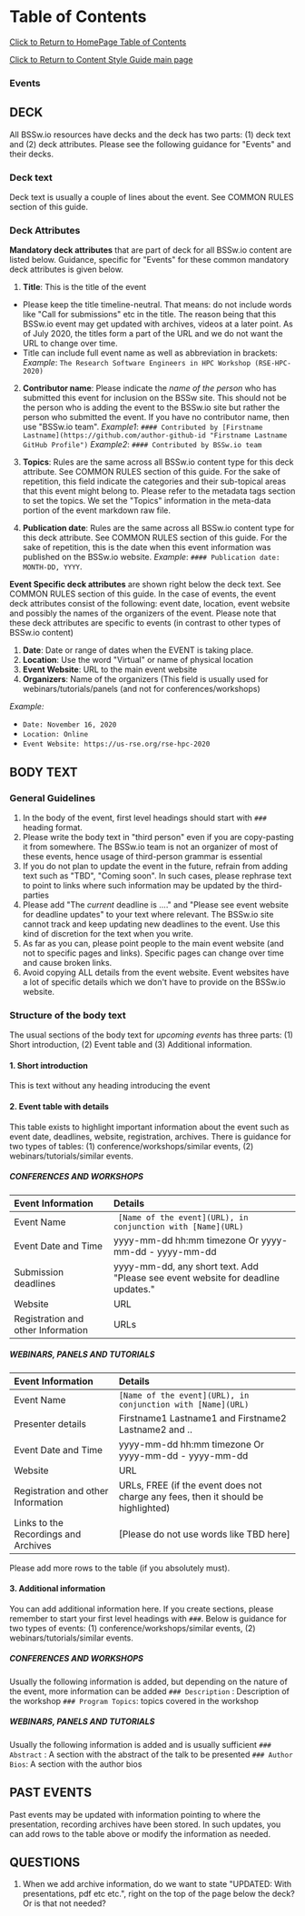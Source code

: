 Table of Contents
===============================
[Click to Return to HomePage Table of Contents](../../README.md)

[Click to Return to Content Style Guide main page](ContentStyleGuide.md)

### Events

## DECK
All BSSw.io resources have decks and the deck has two parts: (1) deck text and (2) deck attributes. Please see the following guidance for "Events" and their decks.

### Deck text
Deck text is usually a couple of lines about the event. See COMMON RULES section of this guide.

### Deck Attributes

**Mandatory deck attributes** that are part of deck for all BSSw.io content are listed below. Guidance, specific for "Events" for these common mandatory deck attributes is given below.

1. **Title**: This is the title of the event
* Please keep the title timeline-neutral. That means: do not include words like "Call for submissions" etc in the title. The reason being that this BSSw.io event may get updated with archives, videos at a later point. As of July 2020, the titles form a part of the URL and we do not want the URL to change over time.
* Title can include full event name as well as abbreviation in brackets:  *Example*: `The Research Software Engineers in HPC Workshop (RSE-HPC-2020)`

2. **Contributor name**: Please indicate the *name of the person* who has submitted this event for inclusion on the BSSw site. This should not be the person who is adding the event to the BSSw.io site but rather the person who submitted the event. If you have no contributor name, then use "BSSw.io team".
*Example1*: `#### Contributed by [Firstname Lastname](https://github.com/author-github-id "Firstname Lastname GitHub Profile")`
*Example2*: `#### Contributed by BSSw.io team`

3. **Topics**: Rules are the same across all BSSw.io content type for this deck attribute. See COMMON RULES section of this guide. For the sake of repetition, this field indicate the categories and their sub-topical areas that this event might belong to.  Please refer to the metadata tags section to set the topics. We set the "Topics" information in the meta-data portion of the event markdown raw file.

4. **Publication date**: Rules are the same across all BSSw.io content type for this deck attribute. See COMMON RULES section of this guide. For the sake of repetition, this is the date when this event information was published on the BSSw.io website. *Example*: `#### Publication date: MONTH-DD, YYYY`.

**Event Specific deck attributes** are shown right below the deck text. See COMMON RULES section of this guide. In the case of events, the event deck attributes consist of the following: event date, location, event website and possibly the names of the organizers of the event. Please note that these deck attributes are specific to events (in contrast to other types of BSSw.io content)

1. **Date**: Date or range of dates when the EVENT is taking place.
2. **Location**: Use the word "Virtual" or name of physical location
3. **Event Website**: URL to the main event website
4. **Organizers**:  Name of the organizers (This field is usually used for webinars/tutorials/panels (and not for conferences/workshops)

*Example:*
- `Date: November 16, 2020`
- `Location: Online`
- `Event Website: https://us-rse.org/rse-hpc-2020`


## BODY TEXT
### General Guidelines
1. In the body of the event, first level headings should start with `### ` heading format.
2. Please write the body text in "third person" even if you are copy-pasting it from somewhere. The BSSw.io team is not an organizer of most of these events, hence usage of third-person grammar is essential
3. If you do not plan to update the event in the future, refrain from adding text such as "TBD", "Coming soon". In such cases, please rephrase text to point to links where such information may be updated by the third-parties
4. Please add "The *current* deadline is ...." and "Please see event website for deadline updates" to your text where relevant. The BSSw.io site cannot track and keep updating new deadlines to the event. Use this kind of discretion for the text when you write.
5. As far as you can,  please point people to the main event website (and not to specific pages and links). Specific pages can change over time and cause broken links.
6. Avoid copying ALL details from the event website. Event websites have a lot of specific details which we don't have to provide on the BSSw.io website.

### Structure of the body text 
The usual sections of the body text for  *upcoming events* has three parts: (1) Short introduction, (2) Event table and (3) Additional information.

#### 1.  Short introduction 
This is text without any heading introducing the event

#### 2. Event table with details
This table exists to highlight important information about the event such as event date, deadlines, website, registration, archives. There is guidance for two types of tables: (1) conference/workshops/similar events, (2) webinars/tutorials/similar events.

##### CONFERENCES AND WORKSHOPS
Event Information | Details
:--- | :---			   
Event Name |` [Name of the event](URL), in conjunction with [Name](URL)`
Event Date and Time | yyyy-mm-dd hh:mm timezone Or yyyy-mm-dd - yyyy-mm-dd
Submission deadlines | yyyy-mm-dd, any short text. Add "Please see event website for deadline updates."
Website | URL
Registration and other Information|  URLs

##### WEBINARS, PANELS AND TUTORIALS
Event Information | Details
:--- | :---			   
Event Name | `[Name of the event](URL), in conjunction with [Name](URL)`
Presenter details | Firstname1 Lastname1 and Firstname2 Lastname2 and ..
Event Date and Time | yyyy-mm-dd hh:mm timezone Or yyyy-mm-dd - yyyy-mm-dd
Website | URL
Registration and other Information|  URLs, FREE (if the event does not charge any fees, then it should be highlighted)
Links to the Recordings and Archives  | [Please do not use words like TBD here]
		
Please add more rows to the table (if you absolutely must).

#### 3. Additional information
You can add additional information here. If you create sections, please remember to start your first level headings with `###`. Below is guidance for two types of events: (1) conference/workshops/similar events, (2) webinars/tutorials/similar events.

##### CONFERENCES AND WORKSHOPS
Usually the following information is added, but depending on the nature of the event, more information can be added
`### Description` : Description of the workshop
`### Program Topics`:  topics covered in the workshop

##### WEBINARS, PANELS AND TUTORIALS
Usually the following information is added and is usually sufficient
`### Abstract` : A section with the abstract of the talk to be presented
`### Author Bios`:  A section with the author bios


## PAST EVENTS
Past events may be updated with information pointing to where the presentation, recording archives have been stored. In such updates, you can add rows to the table above or modify the information as needed.

## QUESTIONS
1. When we add archive information, do we want to state "UPDATED: With presentations, pdf etc etc.", right on the top of the page below the deck? Or is that not needed?



<!---
   Publish: no
---!>
